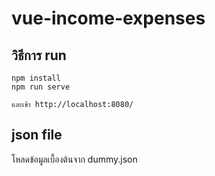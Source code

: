 # vue-income-expenses

## วิธีการ run
```
npm install
npm run serve

และเข้า http://localhost:8080/
```
## json file
โหลดข้อมูลเบื้องต้นจาก dummy.json

